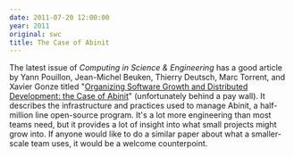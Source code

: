 ```yaml
---
date: 2011-07-20 12:00:00
year: 2011
original: swc
title: The Case of Abinit
---
```

<p>The latest issue of <em>Computing in Science &amp; Engineering</em> has a good article by Yann Pouillon, Jean-Michel Beuken, Thierry Deutsch, Marc Torrent, and Xavier Gonze titled "<a href="http://ieeexplore.ieee.org/Xplore/login.jsp?url=http%3A%2F%2Fieeexplore.ieee.org%2Fiel5%2F5992%2F5678558%2F05678567.pdf%3Farnumber%3D5678567&amp;authDecision=-203">Organizing Software Growth and Distributed Development: the Case of Abinit</a>" (unfortunately behind a pay wall).  It describes the infrastructure and practices used to manage Abinit, a half-million line open-source program.  It's a lot more engineering than most teams need, but it provides a lot of insight into what small projects might grow into.  If anyone would like to do a similar paper about what a smaller-scale team uses, it would be a welcome counterpoint.</p>
